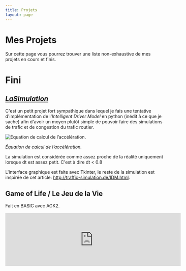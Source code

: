 ```yaml
---
title: Projets
layout: page
---
```

# Mes Projets

Sur cette page vous pourrez trouver une liste non-exhaustive de mes projets en cours et finis.

# Fini

## [_LaSimulation_](https://github.com/Kakise/LaSimulation)

C'est un petit projet fort sympathique dans lequel je fais une tentative d'implémentation de l'_Intelligent Driver Model_ en python (inédit à ce que je sache) afin d'avoir un moyen plutôt simple de pouvoir faire des simulations de trafic et de congestion du trafic routier.

![Équation de calcul de l’accélération.](/images/equation-idm.png)

_Équation de calcul de l’accélération._

La simulation est considérée comme assez proche de la réalité uniquement lorsque dt est assez petit. C'est à dire dt < 0.8

L'interface graphique est faite avec Tkinter, le reste de la simulation est inspirée de cet article: <http://traffic-simulation.de/IDM.html>.

## Game of Life / Le Jeu de la Vie
Fait en BASIC avec AGK2.
<iframe width="552" height="167" src="https://itch.io/embed/331048" frameborder="0"></iframe>
